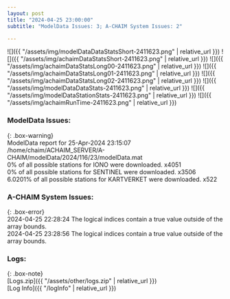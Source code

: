 ```yaml
---
layout: post
title: "2024-04-25 23:00:00"
subtitle: "ModelData Issues: 3; A-CHAIM System Issues: 2"

---
```


![]({{ "/assets/img/modelDataDataStatsShort-2411623.png" | relative_url }})
![]({{ "/assets/img/achaimDataStatsShort-2411623.png" | relative_url }})
![]({{ "/assets/img/achaimDataStatsLong00-2411623.png" | relative_url }})
![]({{ "/assets/img/achaimDataStatsLong01-2411623.png" | relative_url }})
![]({{ "/assets/img/achaimDataStatsLong02-2411623.png" | relative_url }})
![]({{ "/assets/img/modelDataDataStats-2411623.png" | relative_url }})
![]({{ "/assets/img/modelDataStationStats-2411623.png" | relative_url }})
![]({{ "/assets/img/achaimRunTime-2411623.png" | relative_url }})


### ModelData Issues:  
  
{: .box-warning}  
 ModelData report for 25-Apr-2024 23:15:07   
 /home/chaim/ACHAIM_SERVER/A-CHAIM/modelData/2024/116/23/modelData.mat   
 0% of all possible stations for IONO were downloaded. x4051   
 0% of all possible stations for SENTINEL were downloaded. x3506   
 6.0201% of all possible stations for KARTVERKET were downloaded. x522   
  
### A-CHAIM System Issues:  
  
{: .box-error}  
2024-04-25 22:28:24 The logical indices contain a true value outside of the array bounds.  
2024-04-25 23:28:56 The logical indices contain a true value outside of the array bounds.  

### Logs:  
  
{: .box-note}  
[Logs.zip]({{ "/assets/other/logs.zip" | relative_url }})  
[Log Info]({{ "/logInfo" | relative_url }})  
